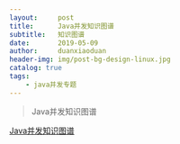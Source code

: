 ```yaml
---
layout:     post
title:      Java并发知识图谱
subtitle:   知识图谱
date:       2019-05-09
author:     duanxiaoduan
header-img: img/post-bg-design-linux.jpg
catalog: true
tags:
    - java并发专题
---
```


>Java并发知识图谱


[Java并发知识图谱](/img/Java并发知识图谱.png)
